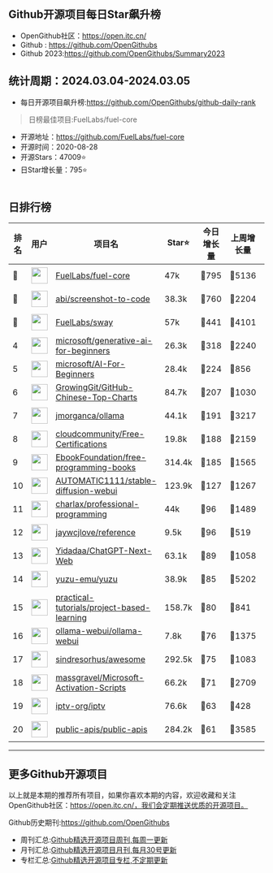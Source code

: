 ## Github开源项目每日Star飙升榜

- OpenGithub社区：https://open.itc.cn/
- Github : https://github.com/OpenGithubs
- Github 2023:https://github.com/OpenGithubs/Summary2023

## 统计周期：2024.03.04-2024.03.05

- 每日开源项目飙升榜:https://github.com/OpenGithubs/github-daily-rank



> 日榜最佳项目:FuelLabs/fuel-core  

- 开源地址：https://github.com/FuelLabs/fuel-core
- 开源时间：2020-08-28
- 开源Stars：47009⭐
- 日Star增长量：795⭐

![]()


## 日排行榜

| 排名        |  用户     |  项目名          | Star⭐          | 今日增长量     | 上周增长量      |  开源时间   |
|------------|------------|---------------|---------------- |--------------|----------------|------------|
| 🥇 | <img src="https://avatars.githubusercontent.com/u/55993183?v=4" alt="" size="32" height="32" width="32" data-view-component="true" class="avatar circle"> | [FuelLabs/fuel-core](https://github.com/FuelLabs/fuel-core)| 47k  | 🔺795| 🔺5136 | 2020-08-28 |
| 🥈 | <img src="https://avatars.githubusercontent.com/u/23818?u=20a6bb441ca25e49b4d8bdb602c171c5e1a065bf&v=4" alt="" size="32" height="32" width="32" data-view-component="true" class="avatar circle"> | [abi/screenshot-to-code](https://github.com/abi/screenshot-to-code)| 38.3k  | 🔺760| 🔺2204 | 2023-11-15 |
| 🥉 | <img src="https://avatars.githubusercontent.com/u/55993183?v=4" alt="" size="32" height="32" width="32" data-view-component="true" class="avatar circle"> | [FuelLabs/sway](https://github.com/FuelLabs/sway)| 57k  | 🔺441| 🔺4101 | 2021-01-20 |
| 4 | <img src="https://avatars.githubusercontent.com/u/6154722?v=4" alt="" size="32" height="32" width="32" data-view-component="true" class="avatar circle"> | [microsoft/generative-ai-for-beginners](https://github.com/microsoft/generative-ai-for-beginners)| 26.3k  | 🔺318| 🔺2240 | 2023-06-20 |
| 5 | <img src="https://avatars.githubusercontent.com/u/6154722?v=4" alt="" size="32" height="32" width="32" data-view-component="true" class="avatar circle"> | [microsoft/AI-For-Beginners](https://github.com/microsoft/AI-For-Beginners)| 28.4k  | 🔺224| 🔺856 | 2021-03-04 |
| 6 | <img src="https://avatars.githubusercontent.com/u/21018904?u=bcc423f3536e0ea420dfe438d96b36a7ff2704d7&v=4" alt="" size="32" height="32" width="32" data-view-component="true" class="avatar circle"> | [GrowingGit/GitHub-Chinese-Top-Charts](https://github.com/GrowingGit/GitHub-Chinese-Top-Charts)| 84.7k  | 🔺207| 🔺1030 | 2019-09-05 |
| 7 | <img src="https://avatars.githubusercontent.com/u/151674099?v=4" alt="" size="32" height="32" width="32" data-view-component="true" class="avatar circle"> | [jmorganca/ollama](https://github.com/jmorganca/ollama)| 44.1k  | 🔺191| 🔺3217 | 2023-06-27 |
| 8 | <img src="https://avatars.githubusercontent.com/u/68829753?v=4" alt="" size="32" height="32" width="32" data-view-component="true" class="avatar circle"> | [cloudcommunity/Free-Certifications](https://github.com/cloudcommunity/Free-Certifications)| 19.8k  | 🔺188| 🔺2159 | 2020-07-31 |
| 9 | <img src="https://avatars.githubusercontent.com/u/14127308?v=4" alt="" size="32" height="32" width="32" data-view-component="true" class="avatar circle"> | [EbookFoundation/free-programming-books](https://github.com/EbookFoundation/free-programming-books)| 314.4k  | 🔺185| 🔺1565 | 2013-10-11 |
| 10 | <img src="https://avatars.githubusercontent.com/u/20920490?u=8bdc7c9401f507e51b55e558baa8184d4ed30c7d&v=4" alt="" size="32" height="32" width="32" data-view-component="true" class="avatar circle"> | [AUTOMATIC1111/stable-diffusion-webui](https://github.com/AUTOMATIC1111/stable-diffusion-webui)| 123.9k  | 🔺127| 🔺1267 | 2022-08-22 |
| 11 | <img src="https://avatars.githubusercontent.com/u/120501?v=4" alt="" size="32" height="32" width="32" data-view-component="true" class="avatar circle"> | [charlax/professional-programming](https://github.com/charlax/professional-programming)| 44k  | 🔺96| 🔺1489 | 2015-11-07 |
| 12 | <img src="https://avatars.githubusercontent.com/u/1680273?u=4471b74deb9973096418a93960c664c5ea3bd159&v=4" alt="" size="32" height="32" width="32" data-view-component="true" class="avatar circle"> | [jaywcjlove/reference](https://github.com/jaywcjlove/reference)| 9.5k  | 🔺96| 🔺519 | 2022-09-25 |
| 13 | <img src="https://avatars.githubusercontent.com/u/153288546?v=4" alt="" size="32" height="32" width="32" data-view-component="true" class="avatar circle"> | [Yidadaa/ChatGPT-Next-Web](https://github.com/Yidadaa/ChatGPT-Next-Web)| 63.1k  | 🔺89| 🔺1058 | 2023-03-11 |
| 14 | <img src="https://avatars.githubusercontent.com/u/35075882?v=4" alt="" size="32" height="32" width="32" data-view-component="true" class="avatar circle"> | [yuzu-emu/yuzu](https://github.com/yuzu-emu/yuzu)| 38.9k  | 🔺85| 🔺5202 | 2018-01-04 |
| 15 | <img src="https://avatars.githubusercontent.com/u/89421154?v=4" alt="" size="32" height="32" width="32" data-view-component="true" class="avatar circle"> | [practical-tutorials/project-based-learning](https://github.com/practical-tutorials/project-based-learning)| 158.7k  | 🔺80| 🔺841 | 2017-04-12 |
| 16 | <img src="https://avatars.githubusercontent.com/u/158137808?v=4" alt="" size="32" height="32" width="32" data-view-component="true" class="avatar circle"> | [ollama-webui/ollama-webui](https://github.com/ollama-webui/ollama-webui)| 7.8k  | 🔺76| 🔺1375 | 2023-10-07 |
| 17 | <img src="https://avatars.githubusercontent.com/u/170270?u=34acd557a042ac478d273a4621570cadb6b0bd89&v=4" alt="" size="32" height="32" width="32" data-view-component="true" class="avatar circle"> | [sindresorhus/awesome](https://github.com/sindresorhus/awesome)| 292.5k  | 🔺75| 🔺1083 | 2014-07-11 |
| 18 | <img src="https://avatars.githubusercontent.com/u/59795046?v=4" alt="" size="32" height="32" width="32" data-view-component="true" class="avatar circle"> | [massgravel/Microsoft-Activation-Scripts](https://github.com/massgravel/Microsoft-Activation-Scripts)| 66.2k  | 🔺71| 🔺2709 | 2020-01-13 |
| 19 | <img src="https://avatars.githubusercontent.com/u/55937028?v=4" alt="" size="32" height="32" width="32" data-view-component="true" class="avatar circle"> | [iptv-org/iptv](https://github.com/iptv-org/iptv)| 76.6k  | 🔺63| 🔺428 | 2018-11-15 |
| 20 | <img src="https://avatars.githubusercontent.com/u/51121562?v=4" alt="" size="32" height="32" width="32" data-view-component="true" class="avatar circle"> | [public-apis/public-apis](https://github.com/public-apis/public-apis)| 284.2k  | 🔺61| 🔺3585 | 2016-03-21 |

---
## 更多Github开源项目

以上就是本期的推荐所有项目，如果你喜欢本期的内容，欢迎收藏和关注OpenGithub社区：https://open.itc.cn/，我们会定期推送优质的开源项目。

Github历史期刊:https://github.com/OpenGithubs
- 周刊汇总:[Github精选开源项目周刊,每周一更新](https://github.com/OpenGithubs/weekly)
- 月刊汇总:[Github精选开源项目月刊,每月30号更新](https://github.com/OpenGithubs/monthly)
- 专栏汇总:[Github精选开源项目专栏,不定期更新](https://github.com/OpenGithubs/selectedColumn)
